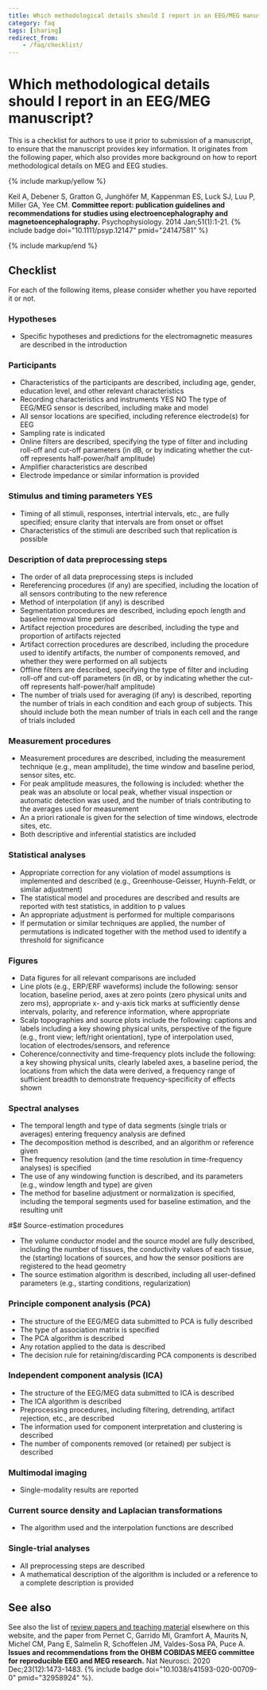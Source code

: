 ```yaml
---
title: Which methodological details should I report in an EEG/MEG manuscript?
category: faq
tags: [sharing]
redirect_from:
    - /faq/checklist/
---
```


# Which methodological details should I report in an EEG/MEG manuscript?

This is a checklist for authors to use it prior to submission of a manuscript, to ensure that the manuscript provides key information. It originates from the following paper, which also provides more background on how to report methodological details on MEG and EEG studies.

{% include markup/yellow %}

Keil A, Debener S, Gratton G, Junghöfer M, Kappenman ES, Luck SJ, Luu P, Miller GA, Yee CM. **Committee report: publication guidelines and recommendations for studies using electroencephalography and magnetoencephalography.** Psychophysiology. 2014 Jan;51(1):1-21. {% include badge doi="10.1111/psyp.12147" pmid="24147581" %}

{% include markup/end %}

## Checklist

For each of the following items, please consider whether you have reported it or not.

### Hypotheses

-   Specific hypotheses and predictions for the electromagnetic measures are described in the introduction

### Participants

-   Characteristics of the participants are described, including age, gender, education level, and other relevant characteristics
-   Recording characteristics and instruments YES NO The type of EEG/MEG sensor is described, including make and model
-   All sensor locations are specified, including reference electrode(s) for EEG
-   Sampling rate is indicated
-   Online filters are described, specifying the type of filter and including roll-off and cut-off parameters (in dB, or by indicating whether the cut-off represents half-power/half amplitude)
-   Amplifier characteristics are described
-   Electrode impedance or similar information is provided

### Stimulus and timing parameters YES

-   Timing of all stimuli, responses, intertrial intervals, etc., are fully specified; ensure clarity that intervals are from onset or offset
-   Characteristics of the stimuli are described such that replication is possible

### Description of data preprocessing steps

-   The order of all data preprocessing steps is included
-   Rereferencing procedures (if any) are specified, including the location of all sensors contributing to the new reference
-   Method of interpolation (if any) is described
-   Segmentation procedures are described, including epoch length and baseline removal time period
-   Artifact rejection procedures are described, including the type and proportion of artifacts rejected
-   Artifact correction procedures are described, including the procedure used to identify artifacts, the number of components removed, and whether they were performed on all subjects
-   Offline filters are described, specifying the type of filter and including roll-off and cut-off parameters (in dB, or by indicating whether the cut-off represents half-power/half amplitude)
-   The number of trials used for averaging (if any) is described, reporting the number of trials in each condition and each group of subjects. This should include both the mean number of trials in each cell and the range of trials included

### Measurement procedures

-   Measurement procedures are described, including the measurement technique (e.g., mean amplitude), the time window and baseline period, sensor sites, etc.
-   For peak amplitude measures, the following is included: whether the peak was an absolute or local peak, whether visual inspection or automatic detection was used, and the number of trials contributing to the averages used for measurement
-   An a priori rationale is given for the selection of time windows, electrode sites, etc.
-   Both descriptive and inferential statistics are included

### Statistical analyses

-   Appropriate correction for any violation of model assumptions is implemented and described (e.g., Greenhouse-Geisser, Huynh-Feldt, or similar adjustment)
-   The statistical model and procedures are described and results are reported with test statistics, in addition to p values
-   An appropriate adjustment is performed for multiple comparisons
-   If permutation or similar techniques are applied, the number of permutations is indicated together with the method used to identify a threshold for significance

### Figures

-   Data figures for all relevant comparisons are included
-   Line plots (e.g., ERP/ERF waveforms) include the following: sensor location, baseline period, axes at zero points (zero physical units and zero ms), appropriate x- and y-axis tick marks at sufficiently dense intervals, polarity, and reference information, where appropriate
-   Scalp topographies and source plots include the following: captions and labels including a key showing physical units, perspective of the figure (e.g., front view; left/right orientation), type of interpolation used, location of electrodes/sensors, and reference
-   Coherence/connectivity and time-frequency plots include the following: a key showing physical units, clearly labeled axes, a baseline period, the locations from which the data were derived, a frequency range of sufficient breadth to demonstrate frequency-specificity of effects shown

### Spectral analyses

-   The temporal length and type of data segments (single trials or averages) entering frequency analysis are defined
-   The decomposition method is described, and an algorithm or reference given
-   The frequency resolution (and the time resolution in time-frequency analyses) is specified
-   The use of any windowing function is described, and its parameters (e.g., window length and type) are given
-   The method for baseline adjustment or normalization is specified, including the temporal segments used for baseline estimation, and the resulting unit

#$# Source-estimation procedures

-   The volume conductor model and the source model are fully described, including the number of tissues, the conductivity values of each tissue, the (starting) locations of sources, and how the sensor positions are registered to the head geometry
-   The source estimation algorithm is described, including all user-defined parameters (e.g., starting conditions, regularization)

### Principle component analysis (PCA)

-   The structure of the EEG/MEG data submitted to PCA is fully described
-   The type of association matrix is specified
-   The PCA algorithm is described
-   Any rotation applied to the data is described
-   The decision rule for retaining/discarding PCA components is described

### Independent component analysis (ICA)

-   The structure of the EEG/MEG data submitted to ICA is described
-   The ICA algorithm is described
-   Preprocessing procedures, including filtering, detrending, artifact rejection, etc., are described
-   The information used for component interpretation and clustering is described
-   The number of components removed (or retained) per subject is described

### Multimodal imaging

-   Single-modality results are reported

### Current source density and Laplacian transformations

-   The algorithm used and the interpolation functions are described

### Single-trial analyses

-   All preprocessing steps are described
-   A mathematical description of the algorithm is included or a reference to a complete description is provided

## See also

See also the list of [review papers and teaching material](/references_to_review_papers_and_teaching_material) elsewhere on this website, and the paper from Pernet C, Garrido MI, Gramfort A, Maurits N, Michel CM, Pang E, Salmelin R, Schoffelen JM, Valdes-Sosa PA, Puce A. **Issues and recommendations from the OHBM COBIDAS MEEG committee for reproducible EEG and MEG research.** Nat Neurosci. 2020 Dec;23(12):1473-1483. {% include badge doi="10.1038/s41593-020-00709-0" pmid="32958924" %}.
